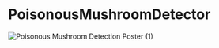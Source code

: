 # PoisonousMushroomDetector
![Poisonous Mushroom Detection Poster (1)](https://user-images.githubusercontent.com/61146690/148367836-04680a9c-f6df-4d69-9cfa-9eebebb86c8c.png)
